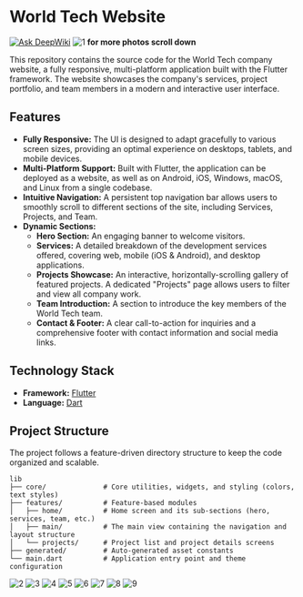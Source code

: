 # World Tech Website
[![Ask DeepWiki](https://devin.ai/assets/askdeepwiki.png)](https://deepwiki.com/Mohamed123-r/world_tech_website)
![1](https://github.com/user-attachments/assets/2af29545-4b3d-4ce2-9fe0-886ecf2e8f02)
****for more photos scroll down****


This repository contains the source code for the World Tech company website, a fully responsive, multi-platform application built with the Flutter framework. The website showcases the company's services, project portfolio, and team members in a modern and interactive user interface.

## Features

*   **Fully Responsive:** The UI is designed to adapt gracefully to various screen sizes, providing an optimal experience on desktops, tablets, and mobile devices.
*   **Multi-Platform Support:** Built with Flutter, the application can be deployed as a website, as well as on Android, iOS, Windows, macOS, and Linux from a single codebase.
*   **Intuitive Navigation:** A persistent top navigation bar allows users to smoothly scroll to different sections of the site, including Services, Projects, and Team.
*   **Dynamic Sections:**
    *   **Hero Section:** An engaging banner to welcome visitors.
    *   **Services:** A detailed breakdown of the development services offered, covering web, mobile (iOS & Android), and desktop applications.
    *   **Projects Showcase:** An interactive, horizontally-scrolling gallery of featured projects. A dedicated "Projects" page allows users to filter and view all company work.
    *   **Team Introduction:** A section to introduce the key members of the World Tech team.
    *   **Contact & Footer:** A clear call-to-action for inquiries and a comprehensive footer with contact information and social media links.


## Technology Stack

*   **Framework:** [Flutter](https://flutter.dev/)
*   **Language:** [Dart](https://dart.dev/)

## Project Structure

The project follows a feature-driven directory structure to keep the code organized and scalable.

```
lib
├── core/              # Core utilities, widgets, and styling (colors, text styles)
├── features/          # Feature-based modules
│   ├── home/          # Home screen and its sub-sections (hero, services, team, etc.)
│   ├── main/          # The main view containing the navigation and layout structure
│   └── projects/      # Project list and project details screens
├── generated/         # Auto-generated asset constants
└── main.dart          # Application entry point and theme configuration
```
![2](https://github.com/user-attachments/assets/8793bc9e-37cb-4751-8b6e-abaeb0496c73)
![3](https://github.com/user-attachments/assets/8eb7dab0-ff0a-46ac-909b-8b0adcdcbafd)
![4](https://github.com/user-attachments/assets/e6ccefb9-92da-4556-8da9-56429eb5fbcb)
![5](https://github.com/user-attachments/assets/469ebadb-1271-4221-a47d-4a7f02c7bb50)
![6](https://github.com/user-attachments/assets/b5fdd165-81fe-40b6-b7d4-e142ef40aa6e)
![7](https://github.com/user-attachments/assets/6a56c3ef-af11-495c-946b-5f85e3973135)
![8](https://github.com/user-attachments/assets/b05bf719-cf50-4d45-b02c-433772353ed7)
![9](https://github.com/user-attachments/assets/821fcbdd-a4fb-4fac-95fc-6e879b7f4d24)
